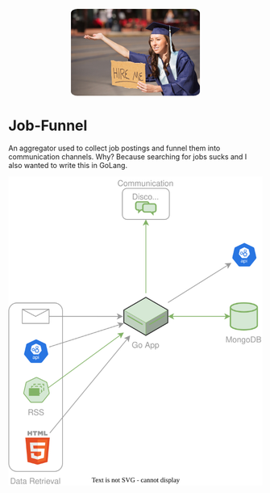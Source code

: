 <p align="center">
<img  style="border-radius: 5%;" src="./job-funnel-logo.jpg" width="256"/>
</p>

# Job-Funnel
An aggregator used to collect job postings and funnel them into communication channels. Why? Because searching for jobs sucks and I also wanted to write this in GoLang.

<p align="center">
<img src="./job-search.drawio.svg" width="512"/>
</p>
